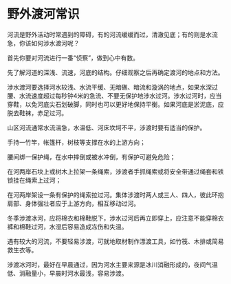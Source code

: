# 野外渡河常识  

河流是野外活动时常遇到的障碍，有的河流缓缓而过，清澈见底；有的则是水流急，你该如何涉水渡河呢？  

首先你要对河流进行一番“侦察”，做到心中有数。  

先了解河道的深浅、流速，河底的结构。仔细观察之后再确定渡河的地点和方法。  

涉水渡河要选择河水较浅、水流平缓、无暗礁、暗流和漩涡的地点，如果水深过腰、水流速度超过每秒钟4米的急流、不要无保护地涉水过河。涉水过河时，应当穿鞋，以免河底尖石划破脚，同时也可以更好地保持平衡。如果河底是淤泥底，应脱去鞋袜，赤足过河。  

山区河流通常水流湍急，水温低、河床坎坷不平，涉渡时要有适当的保护。  

手持一竹竿，帐篷杆，树枝等支撑在水的上游方向；  

腰间绑一保护绳，在水中摔倒或被水冲倒，有保护可避免危险；  

在河两岸石块上或树木上拉架一条绳索，涉渡者手抓绳索或将安全带通过绳套和铁锁挂在绳索上过河；  

在河两岸架设一条有保护的绳索拉过河。集体涉渡时两人或三人、四人，彼此环抱肩部、身体强壮者应于上游方向，相互移动过河。  

冬季涉渡冰河，应将棉衣和棉鞋脱下，涉水过河后再立即穿上，应注意不能穿棉衣裤和棉鞋过河，水湿后容易造成冻伤和失温。  

遇有较大的河流，不要轻易涉渡，可就地取材制作漂渡工具，如竹筏、木排或简易救生衣等。  

涉渡冰河时，最好在早晨通过，因为河水主要来源是冰川消融形成的，夜间气温低、消融量小，早晨时河水最浅，容易涉渡。  

